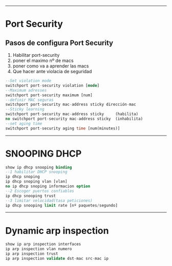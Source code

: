 _________________
**Port Security**
=================
## Pasos de configura Port Security
1. Habilitar port-security
2. poner el maximo nº de macs
3. poner como va a aprender las macs
4. Que hacer ante violacia de seguridad

```sql
--Set violation mode
switchport port-security violation [mode]
--Maximum adresses
switchport port-security maximum [num]
--definir MAC seguras
switchport port-security mac-address sticky dirección-mac
--Sticky learning
switchport port-security mac-address sticky     (habilita)
no switchport port-security mac-address sticky  (inhabilita)
--set aging time
switchport port-security aging time [num(minutes)]
```
_________________
**SNOOPING DHCP**
=================
```sql
show ip dhcp snooping binding
--1 habilitar DHCP snooping
ip dhcp snoping
ip dhcp snoping vlan [vlan]
no ip dhcp snoping informacion option
--2 Escoger puertos confiables
ip dhcp snooping trust
--3 limitar velocidad(tasa peticiones)
ip dhcp snooping limit rate [nº paquetes/segundo]
```
__________________________
**Dynamic arp inspection**
==========================
```sql
show ip arp inspection interfaces
ip arp inspection vlan numero
ip arp inspection trust
ip arp inspection validate dst-mac src-mac ip
```
